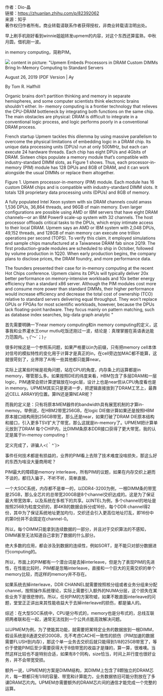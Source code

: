 作者：Dio-晶  
链接：https://zhuanlan.zhihu.com/p/82392062  
来源：知乎  
著作权归作者所有。商业转载请联系作者获得授权，非商业转载请注明出处。  
  

早上刷手机刚好看到winnie姐姐转发upmem的内容，对这个东西还算蛮熟，中秋月圆，借机刚一波。

in memory computing，简称PIM。

![](https://pica.zhimg.com/v2-0e1a752e3a1a5de5979cf135455c98f5_720w.jpg?source=d16d100b)
 content in picture: "Upmem Embeds Processors in DRAM
Custom DIMMs Bring In-Memory Computing to Standard Servers

August 26, 2019 (PDF Version |
Ay

By Tom R. Halfhill

Organic brains don’t partition thinking and memory in separate hemispheres, and some computer scientists think electronic brains shouldn't either. In-
memory computing is a frontier technology that relieves the CPU-DRAM bottleneck by integrating both functions on the same chip. The main obstacles
are physical: DRAM is difficult to integrate in a conventional logic process, and logic performs poorly in a conventional DRAM process.

French startup Upmem tackles this dilemma by using massive parallelism to overcome the physical limitations of embedding logic in a DRAM chip. Its
unique data processing units (DPUs) run at only 500MHz, but each can execute 24 hardware threads. Each chip has eight DPUs and 4Gbits of DRAM.
Sixteen chips populate a memory module that’s compatible with industry-standard DIMM slots, as Figure 1 shows. Thus, each processor-in-memory
(PIM) module has 128 DPUs and 8GB of DRAM, and it can work alongside the usual DIMMs or replace them altogether.

Figure 1. Upmem processor-in-memory (PIM) module. Each module has 16 custom DRAM chips and
is compatible with industry-standard DIMM slots. It totals 128 proprietary data processing units (DPUs) and
8GB of memory.

A fully populated Intel Xeon system with six DRAM channels could amass 1,536 DPUs, 36,864 threads, and 96GB of main memory. Even larger
configurations are possible using AMD or IBM servers that have eight DRAM channels—or an IBM Power9 scale-up system with 32 channels. The host
processor offloads critical tasks to the DPUs, which enjoy intimate access to their local DRAM. Upmem says an AMD or IBM system with 2,048 DPUs,
49,152 threads, and 128GB of main memory can execute one trillion operations per second (TOPS). To verify this claim, it employed simulations and
sample chips manufactured at a Taiwanese DRAM fab since 2Q19. The first production-grade modules are scheduled to ship in October, followed by
volume production in 1Q20. When early production begins, the company plans to disclose prices, the DRAM foundry, and more performance data.

The founders presented their case for in-memory computing at the recent Hot Chips conference. Upmem claims its DPUs will typically deliver 20x better
performance on memory-intensive workloads and 10x better energy efficiency than a standard x86 server. Although the PIM modules cost more and
consume more power than standard DIMMs, their higher performance would increase efficiency and decrease the total cost of ownership (TCO) relative
to standard servers delivering equal throughput. They won't replace GPUs or FPGAs for most scientific workloads, however, because the DPUs lack
floating-point hardware. They focus mainly on pattern matching, such as database index searches, big-data graph analytic 
"
 
首先需要明确一下near memory computing和in memory computing的定义，这事我和业界灌水王onur mutlu吃饭还刚过一波，结论是：真理掌握在英语表达能力范围内。┐(‘～`；)┌

很多时候这是一个参照系问题，如果严格要以in为前缀，只有把memory cell本体对信号的模拟特性的变化用于计算才是真正的in，在cell旁边加MAC都不能算，这就很苛刻了，业界除了AI有一些其他都只能算near。

实际上这某些时候是视角问题，站在CPU的角度，内存条上的运算都是in memory，哪管那么多。如果按照DIE的纬度来看，HBM包含了多层DRAM和一层logic，PIM通常会把计算逻辑放在logic层，设计上也是near但从CPU角度看也是in memory。UPMEM其实只是更进一步，把逻辑直接放到了DRAM工艺上，最靠近CELL ARRAY的位置。算IN还是算NEAR呢？

而我的定义是：只有将原本MEM器件的bandwidth具有展宽机制的才算in-memoy。举例说，在HBM2带宽256GB，在logic DIE做计算如果还是按照HBM原本接口结构用到256GB带宽，那么还是near，如果打破了DRAM DIE原本结构和接口，引入更多TSV扩大了带宽，那么这就是in-memory了。UPMEM把计算单元放到了DRAM 每个CHIP内，比DIMM条原本DDR接口获得了更大带宽，我的认定是属于in-memoy computing！

定义完成了，讲骗人<(｀^´)>

事件任何技术都是有损益的，业界的PIM看上去除了技术难度没啥损失，那这么好的东西为啥没大量商用呢？

PIM最大的障碍是memory interleave，所有PIM的议题，如果在内存交织上避而不谈的，都归入骗子，不听不听，简单直接。

一个大SOC系统，内存都不是单一的，以DDR4-3200为例，一根DIMM条的带宽是25GB，那么全芯片的总带宽200GB是8个channel交织达成的。这是为了保证最大带宽效率，以及系统在多核下的共享。以INTEL为例，多个channel的地址是按照256B为粒度交织的，即4KB的数据会拆分成16份，每个DDR channel得2份，其中为了保证系统地址更加均匀，交织还会引入更高位地址打乱，即16份中的第0份并不会固定在channel-0。

所以，每个DIMM只能拿到连续数据的一部分，并且对于交织算法的不感知，DIMM甚至无法知道自己拿到了数据的什么部分。

绝大多数的应用，都会涉及到数据的连续性，例如SORT，是不能只对部分数据进行computing的。

所以，市面上的PIM都有一个潜台词是去掉interleave，但是为了表现PIM的先进性，在性能比较时，PIM都是忽略interleave，直接和一个巨大的无需交织的单个memory比较，而这样的memory并不存在。

如果系统去掉interleave，DDR CHANNEL就需要按照核分组或者业务分组来分配channel，按照操作系统理论，实际上需要引入额外的NUMA分层，这个损失在某些业务下是很悲惨的。所以，任何PIM的方案吹嘘，如果不敢直面interleave的问题，堂堂正正讲出来其性能收益大于去掉interleave的损伤，都是骗人的。

综述：在大型SOC系统中，CPU是分布式的，memory也是分布式的，总线互联把两者联和在一起，通常无法找到一个公共点能高效解决问题。

以UPMEM为例，为了使能其功能，就需要把某特定业务的数据放到一根DIMM，假设系统是8通道交织200GB，先不考虑CACHE一致性的损伤（PIM加速的数据需要FLUSH到内存），那这个单一业务去交织后就只能得到1/8的25GB带宽了，等价于使能PIM后至少需要获得大于8倍带宽的收益才是赚的，算一算，很难噢。当然这样比较也不是特别合适，如果有8个同构，size恰当，时间上并行度也很好业务，并不会带宽受损。

额外一说，UPMEM的方案是DIMM结构，其DIMM上包含了8颗独立的DRAM芯片，每一颗都只有1/8的容量、带宽和计算能力，业务数据依旧可能分割放在了多课DRAM芯片内。UPMEM亦需要额外的DRAM芯片间的通信才能完成一个完整的运算。
<!--stackedit_data:
eyJoaXN0b3J5IjpbLTE1ODA5NTIwMTUsLTU1ODUzMDMxN119
-->